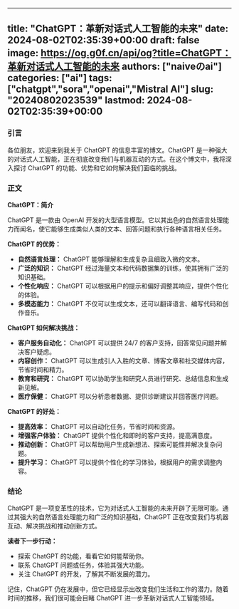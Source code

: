 
---
title: "ChatGPT：革新对话式人工智能的未来"
date: 2024-08-02T02:35:39+00:00
draft: false
image: https://og.g0f.cn/api/og?title=ChatGPT：革新对话式人工智能的未来
authors: ["naiveのai"]
categories: ["ai"]
tags: ["chatgpt","sora","openai","Mistral AI"]
slug: "20240802023539"
lastmod: 2024-08-02T02:35:39+00:00
---
### 引言

各位朋友，欢迎来到我关于 ChatGPT 的信息丰富的博文。ChatGPT 是一种强大的对话式人工智能，正在彻底改变我们与机器互动的方式。在这个博文中，我将深入探讨 ChatGPT 的功能、优势和它如何解决我们面临的挑战。

### 正文

**ChatGPT：简介**

ChatGPT 是一款由 OpenAI 开发的大型语言模型。它以其出色的自然语言处理能力而闻名，使它能够生成类似人类的文本、回答问题和执行各种语言相关任务。

**ChatGPT 的优势：**

* **自然语言处理：** ChatGPT 能够理解和生成复杂且细致入微的文本。
* **广泛的知识：** ChatGPT 经过海量文本和代码数据集的训练，使其拥有广泛的知识基础。
* **个性化响应：** ChatGPT 可以根据用户的提示和偏好调整其响应，提供个性化的体验。
* **多模态能力：** ChatGPT 不仅可以生成文本，还可以翻译语言、编写代码和创作音乐。

**ChatGPT 如何解决挑战：**

* **客户服务自动化：** ChatGPT 可以提供 24/7 的客户支持，回答常见问题并解决客户疑虑。
* **内容创作：** ChatGPT 可以生成引人入胜的文章、博客文章和社交媒体内容，节省时间和精力。
* **教育和研究：** ChatGPT 可以协助学生和研究人员进行研究、总结信息和生成新见解。
* **医疗保健：** ChatGPT 可以分析患者数据、提供诊断建议并回答医疗问题。

**ChatGPT 的好处：**

* **提高效率：** ChatGPT 可以自动化任务，节省时间和资源。
* **增强客户体验：** ChatGPT 提供个性化和即时的客户支持，提高满意度。
* **推动创新：** ChatGPT 可以帮助用户生成新想法、探索可能性并解决复杂问题。
* **提升学习：** ChatGPT 可以提供个性化的学习体验，根据用户的需求调整内容。

### 结论

ChatGPT 是一项变革性的技术，它为对话式人工智能的未来开辟了无限可能。通过其强大的自然语言处理能力和广泛的知识基础，ChatGPT 正在改变我们与机器互动、解决挑战和推动创新方式。

**读者下一步行动：**

* 探索 ChatGPT 的功能，看看它如何能帮助你。
* 联系 ChatGPT 问题或任务，体验其强大功能。
* 关注 ChatGPT 的开发，了解其不断发展的潜力。

记住，ChatGPT 仍在发展中，但它已经显示出改变我们生活和工作的潜力。随着时间的推移，我们很可能会目睹 ChatGPT 进一步革新对话式人工智能领域。